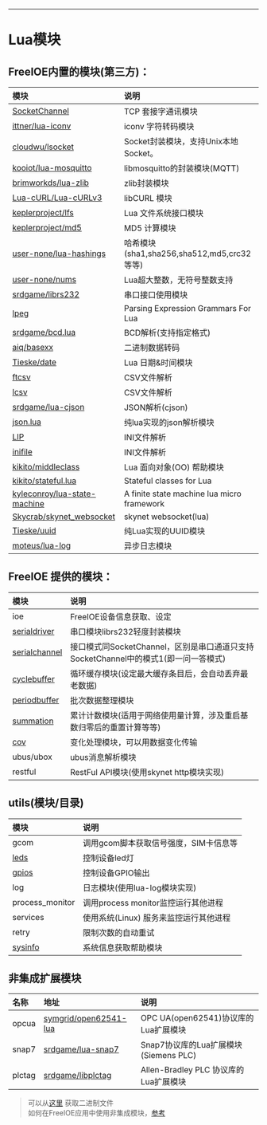 
---

# Lua模块

## FreeIOE内置的模块(第三方)：

| 模块 | 说明|
| :--- | :--- |
| [SocketChannel](https://github.com/cloudwu/skynet/wiki/SocketChannel) | TCP 套接字通讯模块 |
| [ittner/lua-iconv](https://github.com/ittner/lua-iconv) | iconv 字符转码模块 |
| [cloudwu/lsocket](https://github.com/cloudwu/lsocket) | Socket封装模块，支持Unix本地Socket。 |
| [kooiot/lua-mosquitto](https://github.com/kooiot/lua-mosquitto) | libmosquitto的封装模块(MQTT) |
| [brimworkds/lua-zlib](https://github.com/brimworks/lua-zlib) | zlib封装模块 |
| [Lua-cURL/Lua-cURLv3](https://github.com/Lua-cURL/Lua-cURLv3) | libCURL 模块 |
| [keplerproject/lfs](http://keplerproject.github.io/luafilesystem/) | Lua 文件系统接口模块 |
| [keplerproject/md5](https://github.com/keplerproject/md5) | MD5 计算模块 |
| [user-none/lua-hashings](https://github.com/user-none/lua-hashings) | 哈希模块(sha1,sha256,sha512,md5,crc32等等) |
| [user-none/nums](https://github.com/user-none/lua-nums) | Lua超大整数，无符号整数支持 |
| [srdgame/librs232](https://github.com/srdgame/librs232) | 串口接口使用模块 |
| [lpeg](http://www.inf.puc-rio.br/~roberto/lpeg/) | Parsing Expression Grammars For Lua |
| [srdgame/bcd.lua](http://github.com/srdgame/bcd.lua) | BCD解析(支持指定格式) |
| [aiq/basexx](https://github.com/aiq/basexx) | 二进制数据转码 |
| [Tieske/date](https://github.com/Tieske/date) | Lua 日期&时间模块 |
| [ftcsv](https://github.com/FourierTransformer/ftcsv) | CSV文件解析 |
| [lcsv](https://github.com/daelvn/lcsv) | CSV文件解析 |
| [srdgame/lua-cjson](https://github.com/srdgame/lua-cjson) | JSON解析(cjson) |
| [json.lua](https://github.com/rxi/json.lua) | 纯lua实现的json解析模块 |
| [LIP](https://github.com/Dynodzzo/Lua_INI_Parser) | INI文件解析 |
| [inifile](http://docs.bartbes.com/inifile) | INI文件解析 |
| [kikito/middleclass](https://github.com/kikito/middleclass) | Lua 面向对象(OO) 帮助模块 |
| [kikito/stateful.lua](https://github.com/kikito/stateful.lua) | Stateful classes for Lua |
| [kyleconroy/lua-state-machine](https://github.com/kyleconroy/lua-state-machine) | A finite state machine lua micro framework |
| [Skycrab/skynet_websocket](https://github.com/Skycrab/skynet_websocket) |  skynet websocket(lua) |
| [Tieske/uuid](https://github.com/Tieske/uuid) | 纯Lua实现的UUID模块 |
| [moteus/lua-log](https://github.com/moteus/lua-log) | 异步日志模块 |

## FreeIOE 提供的模块：

| 模块 | 说明 |
| :--- | :--- |
| ioe | FreeIOE设备信息获取、设定 |
| [serialdriver](serialdriver.md) | 串口模块librs232轻度封装模块 |
| [serialchannel](serialchannel.md) | 接口模式同SocketChannel，区别是串口通道只支持SocketChannel中的模式1(即一问一答模式) |
| [cyclebuffer](buffer/cycle.md) | 循环缓存模块(设定最大缓存条目后，会自动丢弃最老数据) |
| [periodbuffer](buffer/period.md) | 批次数据整理模块 |
| [summation](summation.md) | 累计计数模块(适用于网络使用量计算，涉及重启基数归零后的重置计算等等) |
| [cov](cov.md) | 变化处理模块，可以用数据变化传输 |
| ubus/ubox | ubus消息解析模块 |
| restful | RestFul API模块(使用skynet http模块实现) |


## utils(模块/目录)

| 模块 | 说明 |
| :--- | :--- |
| gcom | 调用gcom脚本获取信号强度，SIM卡信息等 |
| [leds](utils/leds.md) | 控制设备led灯 |
| [gpios](utils/gpios.md) | 控制设备GPIO输出 |
| log | 日志模块(使用lua-log模块实现) |
| process_monitor | 调用process monitor监控运行其他进程 |
| services | 使用系统(Linux) 服务来监控运行其他进程 |
| retry | 限制次数的自动重试 |
| [sysinfo](utils/sysinfo.md) | 系统信息获取帮助模块 |


## 非集成扩展模块

| 名称 | 地址 | 说明 |
| :--- | :--- | :--- |
| opcua | [symgrid/open62541-lua](https://github.com/symgrid/open62541-lua) | OPC UA(open62541)协议库的Lua扩展模块 |
| snap7 | [srdgame/lua-snap7](https://github.com/srdgame/lua-snap7) | Snap7协议库的Lua扩展模块(Siemens PLC) |
| plctag | [srdgame/libplctag](https://github.com/srdgame/libplctag) | Allen-Bradley PLC 协议库的Lua扩展模块 |


> 可以从[这里](https://github.com/freeioe/freeioe_prebuild_exts) 获取二进制文件  
> 如何在FreeIOE应用中使用非集成模块，[参考](https://github.com/freeioe/freeioe_example_apps/blob/master/opcua_client/depends.txt)  
> 
